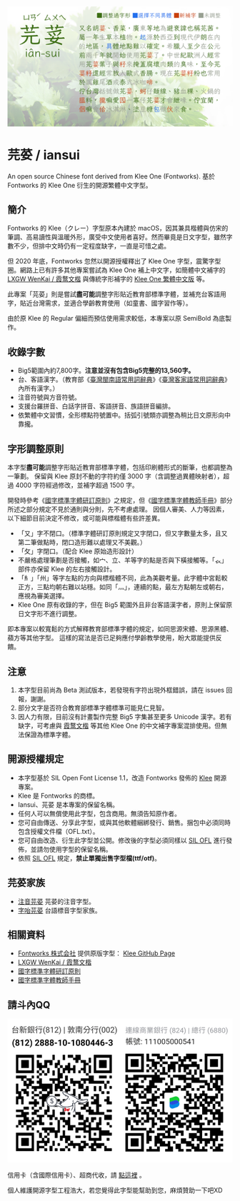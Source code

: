 ![芫荽/iansui](img/cover.png)

# 芫荽 / iansui
An open source Chinese font derived from Klee One (Fontworks). 基於 Fontworks 的 Klee One 衍生的開源繁體中文字型。  

## 簡介

Fontworks 的 Klee（クレー）字型原本內建於 macOS，因其兼具楷體與仿宋的筆調、高易讀性與溫暖外形，廣受中文使用者喜好。然而畢竟是日文字型，雖然字數不少，但排中文時仍有一定程度缺字，一直是可惜之處。

但 2020 年底，Fontworks 忽然以開源授權釋出了 Klee One 字型，震驚字型圈。網路上已有許多其他專案嘗試為 Klee One 補上中文字，如簡體中文補字的 [LXGW WenKai / 霞鹜文楷](https://github.com/lxgw/LxgwWenKai) 與傳統字形補字的 [Klee One 繁體中文版](https://dorawei.xyz/klee-one-tc/) 等。

此專案「芫荽」則是嘗試**盡可能**調整字形貼近教育部標準字體，並補充台客語用字，貼近台灣需求，並適合學齡教育使用（如童書、國字習作等）。

由於原 Klee 的 Regular 偏細而預估使用需求較低，本專案以原 SemiBold 為底製作。

## 收錄字數

* Big5範圍內約7,800字。**注意並沒有包含Big5完整的13,560字。**
* 台、客語漢字。（教育部《[臺灣閩南語常用詞辭典](https://twblg.dict.edu.tw/holodict_new/)》《[臺灣客家語常用詞辭典](https://hakkadict.moe.edu.tw/cgi-bin/gs32/gsweb.cgi/login?o=dwebmge&cache=1641872312920)》內所有漢字。）
* 注音符號與方音符號。
* 支援台羅拼音、白話字拼音、客語拼音、族語拼音編排。
* 依繁體中文習慣，全形標點符號置中。括弧引號類亦調整為稍比日文原形向中靠攏。

## 字形調整原則

本字型**盡可能**調整字形貼近教育部標準字體，包括印刷體形式的斷筆，也都調整為一筆劃。
保留與 Klee 原封不動的字符約僅 3000 字（含調整過異體映射者），超過 4000 字符經過修改，並補字超過 1500 字。

開發時參考《[國字標準字體研訂原則](https://language.moe.gov.tw/001/upload/files/site_content/m0001/biau/c12.htm?open)》之規定，但《[國字標準字體教師手冊](https://language.moe.gov.tw/001/Upload/files/SITE_CONTENT/M0001/STD/c4.htm?open)》部分所述之部分規定不見於通則與分則，先不考慮處理。
因個人審美、人力等因素，以下細節目前決定不修改，或可能與標楷體有些許差異。

* 「又」字不閉口。（標準字體研訂原則規定又字閉口，但又字數量太多，且又第二筆做點時，閉口造形難以處理又不美觀。）
* 「攵」字閉口。（配合 Klee 原始造形設計）
* 不嚴格處理筆劃是否接觸，如宀、立、羊等字的點是否與下橫接觸等。「𧘇」部件亦保留 Klee 的左右接觸設計。
* 「糹」「州」等字左點的方向與標楷體不同，此為美觀考量。此字體中宮鬆較正方，三點均朝右難以站穩。如同「灬」，連續的點，最左方點朝左或朝右，應視為審美選擇。
* Klee One 原有收錄的字，但在 Big5 範圍外且非台客語漢字者，原則上保留原日文字形不進行調整。

即本專案以較寬鬆的方式解釋教育部標準字體的規定，如同思源宋體、思源黑體、蘋方等其他字型。
這樣的寫法是否已足夠應付學齡教學使用，盼大眾能提供反饋。

## 注意

1. 本字型目前尚為 Beta 測試版本，若發現有字符出現外框錯誤，請在 issues 回報，謝謝。
2. 部分文字是否符合教育部標準字體標準可能見仁見智。
3. 因人力有限，目前沒有計畫製作完整 Big5 字集甚至更多 Unicode 漢字。若有缺字，可考慮與 [霞鹜文楷](https://github.com/lxgw/LxgwWenKai) 等其他 Klee One 的中文補字專案混排使用。但無法保證為標準字體。

## 開源授權規定

* 本字型基於 SIL Open Font License 1.1，改造 Fontworks 發佈的 [Klee](https://github.com/fontworks-fonts/Klee) 開源專案。
* Klee 是 Fontworks 的商標。
* Iansui、芫荽 是本專案的保留名稱。
* 任何人可以無償使用此字型，包含商用。無須告知原作者。
* 您可自由傳送、分享此字型，或與其他軟體綑綁發行、銷售。捆包中必須同時包含授權文件檔（OFL.txt）。
* 您可自由改造、衍生此字型並公開。修改後的字型必須同樣以 [SIL OFL](https://scripts.sil.org/OFL) 進行發佈，並請勿使用字型的保留名稱。
* 依照 [SIL OFL](https://scripts.sil.org/OFL) 規定，**禁止單獨出售字型檔(ttf/otf)**。

## 芫荽家族

- [注音芫荽](https://github.com/ButTaiwan/bpmfvs) 芫荽的注音字型。
- [字咍芫荽](https://github.com/ButTaiwan/taigivs) 台語標音字型家族。

## 相關資料

- [Fontworks 株式会社](http://fontworks.co.jp) 提供原版字型： [Klee GitHub Page](https://github.com/fontworks-fonts/)
- [LXGW WenKai / 霞鹜文楷](https://github.com/lxgw/LxgwWenKai)
- [國字標準字體研訂原則](https://language.moe.gov.tw/001/upload/files/site_content/m0001/biau/c12.htm?open)
- [國字標準字體教師手冊](https://language.moe.gov.tw/001/Upload/files/SITE_CONTENT/M0001/STD/c4.htm?open)

## 請斗內QQ

![請斗內](img/banks.png)

信用卡（含國際信用卡）、超商代收，請 [點這裡](https://p.ecpay.com.tw/930AED7) 。

個人維護開源字型工程浩大，若您覺得此字型能幫助到您，麻煩贊助一下吧XD
